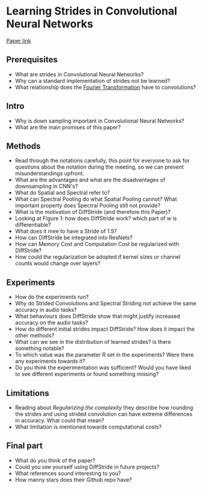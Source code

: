 # Learning Strides in Convolutional Neural Networks

[Paper link](https://arxiv.org/pdf/2202.01653.pdf)

## Prerequisites

* What are strides in Convolutional Neural Networks?
* Why can a standard implementation of strides not be learned?
* What relationship does the [Fourier Transformation](https://en.wikipedia.org/wiki/Fourier_transform) have to convolutions?

## Intro

* Why is down sampling important in Convolutional Neural Networks?
* What are the main promises of this paper?

## Methods

* Read through the notations carefully, this point for everyone to ask for questions about the notation during the meeting, so we can prevent misunderstandings upfront.
* What are the advantages and what are the disadvantages of downsampling in CNN's?
* What do Spatial and Spectral refer to?
* What can Spectral Pooling do what Spatial Pooling cannot? What important property does Spectral Pooling still not provide?
* What is the motivation of DiffStride (and therefore this Paper)?
* Looking at Figure 1: how does DiffStride work? which part of *w* is differentiable?
* What does it mee to have a Stride of 1.5?
* How can DiffStride be integrated into ResNets?
* How can Memory Cost and Computation Cost be regularized with DiffStride?
* How could the regularization be adopted if kernel sizes or channel counts would change over layers?

## Experiments

* How do the experiments run?
* Why do Strided Convolutions and Spectral Striding not achieve the same accuracy in audio tasks?
* What behaviours does DiffStride show that might justify increased accuracy on the audio tasks?
* How do different initial strides impact DiffStride? How does it impact the other methods?
* What can we see in the distribution of learned strides? is there something notable?
* To which value was the parameter R set in the experiments? Were there any experiments towards it?
* Do you think the experimentation was sufficient? Would you have liked to see different experiments or found something missing?

## Limitations

* Reading about *Regularizing the complexity* they describe how rounding the strides and using strided convolution can have extreme differences in accuracy. What could that mean?
* What limitation is mentioned towards computational costs?

## Final part

* What do you think of the paper?
* Could you see yourself using DiffStride in future projects?
* What references sound interesting to you?
* How manny stars does their Github repo have?

